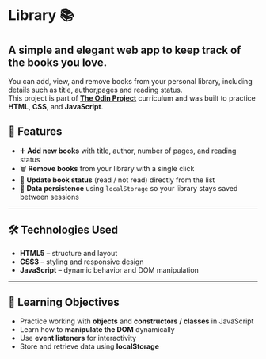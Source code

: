 # Library 📚

## A simple and elegant web app to keep track of the books you love.  
You can add, view, and remove books from your personal library, including details such as title, author,pages and reading status.  
This project is part of **[The Odin Project](https://www.theodinproject.com/)** curriculum and was built to practice **HTML**, **CSS**, and **JavaScript**.

## 🚀 Features

- ➕ **Add new books** with title, author, number of pages, and reading status  
- 🗑️ **Remove books** from your library with a single click  
- 🔁 **Update book status** (read / not read) directly from the list  
- 💾 **Data persistence** using `localStorage` so your library stays saved between sessions  

---

## 🛠️ Technologies Used

- **HTML5** – structure and layout  
- **CSS3** – styling and responsive design  
- **JavaScript** – dynamic behavior and DOM manipulation  

---

## 🧩 Learning Objectives

- Practice working with **objects** and **constructors / classes** in JavaScript  
- Learn how to **manipulate the DOM** dynamically  
- Use **event listeners** for interactivity  
- Store and retrieve data using **localStorage**  


